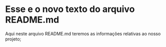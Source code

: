 # Esse e o novo texto do arquivo README.md

Aqui neste arquivo README.md teremos as informações relativas ao nosso projeto;